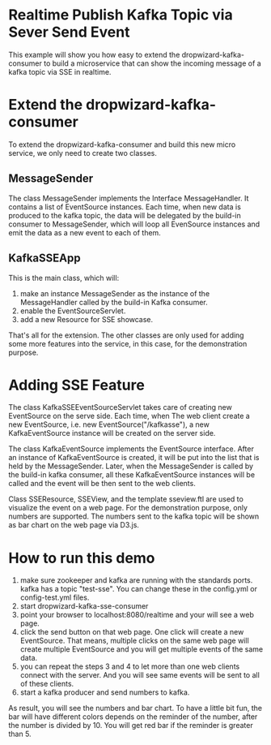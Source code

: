 # Realtime Publish Kafka Topic via Sever Send Event

This example will show you how easy to extend the dropwizard-kafka-consumer to build a microservice that can show the incoming message of a kafka topic via SSE in realtime.

# Extend the dropwizard-kafka-consumer

To extend the dropwizard-kafka-consumer and build this new micro service, we only need to create two classes.

## MessageSender

The class MessageSender implements the Interface MessageHandler. It contains a list of EventSource instances.
Each time, when new data is produced to the kafka topic, the data will be delegated by the build-in consumer to
MessageSender, which will loop all EvenSource instances and emit the data as a new event to each of them.

## KafkaSSEApp

This is the main class, which will:
1. make an instance MessageSender as the instance of the MessageHandler called by the build-in Kafka consumer.
2. enable the EventSourceServlet.
3. add a new Resource for SSE showcase.

That's all for the extension. The other classes are only used for adding some more features into the service,
 in this case, for the demonstration purpose.

# Adding SSE Feature

The class KafkaSSEEventSourceServlet takes care of creating new EventSource on the serve side. Each time, when
The web client create a new EventSource, i.e. new EventSource("/kafkasse"), a new KafkaEventSource instance will
be created on the server side.

The class KafkaEventSource implements the EventSource interface. After an instance of KafkaEventSource 
is created, it will be put into the list that is held by the MessageSender. Later, when the MessageSender is called 
by the build-in kafka consumer, all these KafkaEventSource instances will be called and the event will be then sent 
to the web clients.

Class SSEResource, SSEView, and the template sseview.ftl are used to visualize the event on a web page.
For the demonstration purpose, only numbers are supported. The numbers sent to the kafka topic will be shown as bar chart 
on the web page via D3.js.

# How to run this demo

1. make sure zookeeper and kafka are running with the standards ports. kafka has a topic "test-sse". 
You can change these in the config.yml or config-test.yml files.
2. start dropwizard-kafka-sse-consumer
3. point your browser to localhost:8080/realtime and your will see a web page. 
4. click the send button on that web page. One click will create a new EventSource. That means, multiple clicks 
on the same web page will create multiple EventSource and you will get multiple events of the same data.
5. you can repeat the steps 3 and 4 to let more than one web clients connect with the server. And you will see 
same events will be sent to all of these clients.
6. start a kafka producer and send numbers to kafka.

As result, you will see the numbers and bar chart. To have a little bit fun, the bar will have different colors 
depends on the reminder of the number, after the number is divided by 10. You will get red bar if the reminder is greater than 5.
